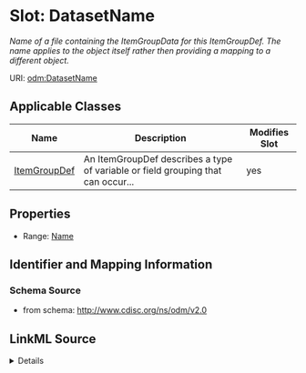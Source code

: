 # Slot: DatasetName


_Name of a file containing the ItemGroupData for this ItemGroupDef. The name applies to the object itself rather then providing a mapping to a different object._



URI: [odm:DatasetName](http://www.cdisc.org/ns/odm/v2.0/DatasetName)



<!-- no inheritance hierarchy -->




## Applicable Classes

| Name | Description | Modifies Slot |
| --- | --- | --- |
[ItemGroupDef](ItemGroupDef.md) | An ItemGroupDef describes a type of variable or field grouping that can occur... |  yes  |







## Properties

* Range: [Name](Name.md)





## Identifier and Mapping Information







### Schema Source


* from schema: http://www.cdisc.org/ns/odm/v2.0




## LinkML Source

<details>
```yaml
name: DatasetName
description: Name of a file containing the ItemGroupData for this ItemGroupDef. The
  name applies to the object itself rather then providing a mapping to a different
  object.
from_schema: http://www.cdisc.org/ns/odm/v2.0
rank: 1000
alias: DatasetName
domain_of:
- ItemGroupDef
range: name

```
</details>